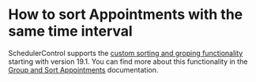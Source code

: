 
# How to sort Appointments with the same time interval
<p>SchedulerControl supports the  <a href="https://www.devexpress.com/subscriptions/new-2019-1.xml#xtrascheduler"><u>custom sorting and groping functionality</u></a> starting with version 19.1. You can find more about this functionality in the <a href="http://newdoc.devexpress.devx/WindowsForms/1753/controls-and-libraries/scheduler/appointments?v=19.1#group-and-sort-appointments"><u>Group and Sort Appointments</u></a> documentation.</p>
